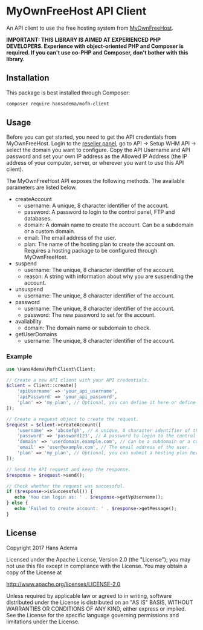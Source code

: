 # MyOwnFreeHost API Client
An API client to use the free hosting system from [MyOwnFreeHost](http://myownfreehost.net).

**IMPORTANT: THIS LIBRARY IS AIMED AT EXPERIENCED PHP DEVELOPERS. Experience with object-oriented PHP and Composer is required. If you can't use oo-PHP and Composer, don't bother with this library.**

## Installation

This package is best installed through Composer:
```bash
composer require hansadema/mofh-client
```

## Usage
Before you can get started, you need to get the API credentials from MyOwnFreeHost. Login to the [reseller panel](http://panel.myownfreehost.net), go to API -> Setup WHM API -> select the domain you want to configure. Copy the API Username and API password and set your own IP address as the Allowed IP Address (the IP address of your computer, server, or wherever you want to use this API client).

The MyOwnFreeHost API exposes the following methods. The available parameters are listed below.
- createAccount
    - username: A unique, 8 character identifier of the account.
    - password: A password to login to the control panel, FTP and databases.
    - domain: A domain name to create the account. Can be a subdomain or a custom domain.
    - email: The email address of the user.
    - plan: The name of the hosting plan to create the account on. Requires a hosting package to be configured through MyOwnFreeHost.
- suspend
    - username: The unique, 8 character identifier of the account.
    - reason: A string with information about why you are suspending the account.
- unsuspend
    - username: The unique, 8 character identifier of the account.
- password
    - username: The unique, 8 character identifier of the account.
    - password: The new password to set for the account.
- availability
    - domain: The domain name or subdomain to check.
- getUserDomains
    - username: The unique, 8 character identifier of the account.

### Example

```php
use \HansAdema\MofhClient\Client;

// Create a new API client with your API credentials.
$client = Client::create([
    'apiUsername' => 'your_api_username',
    'apiPassword' => 'your_api_password',
    'plan' => 'my_plan', // Optional, you can define it here or define it with the createAccount call.
]);

// Create a request object to create the request.
$request = $client->createAccount([
    'username' => 'abcdefgh', // A unique, 8 character identifier of the account.
    'password' => 'password123', // A password to login to the control panel, FTP and databases.
    'domain' => 'userdomain.example.com', // Can be a subdomain or a custom domain.
    'email' => 'user@example.com', // The email address of the user.
    'plan' => 'my_plan', // Optional, you can submit a hosting plan here or with the Client instantiation.
]);

// Send the API request and keep the response.
$response = $request->send();

// Check whether the request was successful.
if ($response->isSuccessful()) {
   echo 'You can login as: ' . $response->getVpUsername();
} else {
   echo 'Failed to create account: ' . $response->getMessage();
}
```

## License

Copyright 2017 Hans Adema

Licensed under the Apache License, Version 2.0 (the "License");
you may not use this file except in compliance with the License.
You may obtain a copy of the License at

   http://www.apache.org/licenses/LICENSE-2.0

Unless required by applicable law or agreed to in writing, software
distributed under the License is distributed on an "AS IS" BASIS,
WITHOUT WARRANTIES OR CONDITIONS OF ANY KIND, either express or implied.
See the License for the specific language governing permissions and
limitations under the License.
